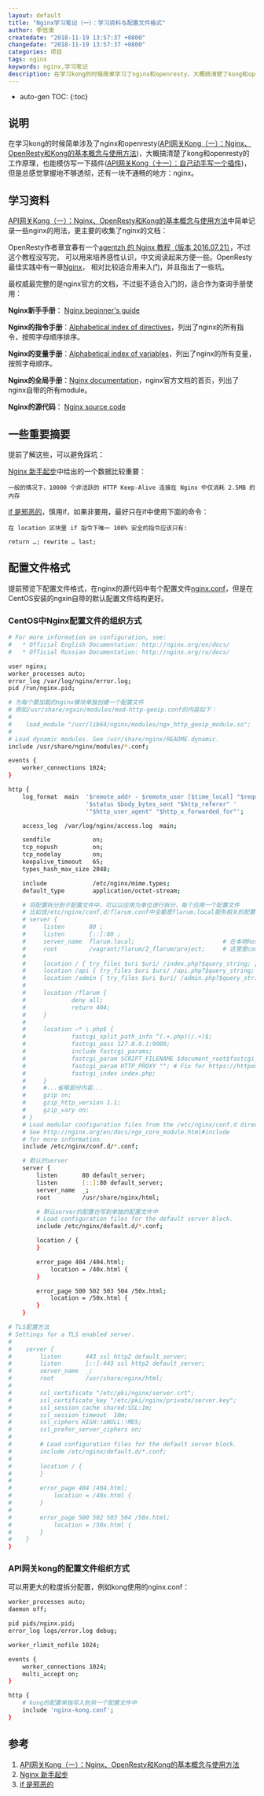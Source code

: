 ```yaml
---
layout: default
title: "Nginx学习笔记（一）：学习资料与配置文件格式"
author: 李佶澳
createdate: "2018-11-19 13:57:37 +0800"
changedate: "2018-11-19 13:57:37 +0800"
categories: 项目
tags: nginx  
keywords: nginx,学习笔记
description: 在学习kong的时候简单学习了nginx和openresty，大概搞清楚了kong和openresty的工作原理，还需要对nginx做深入了解
---
```


* auto-gen TOC:
{:toc}

## 说明

在学习kong的时候简单涉及了nginx和openresty([API网关Kong（一）：Nginx、OpenResty和Kong的基本概念与使用方法](https://www.lijiaocn.com/%E9%A1%B9%E7%9B%AE/2018/09/29/nginx-openresty-kong.html))，大概搞清楚了kong和openresty的工作原理，也能模仿写一下插件([API网关Kong（十一）：自己动手写一个插件](https://www.lijiaocn.com/%E9%A1%B9%E7%9B%AE/2018/11/09/kong-features-07-write-plugins.html))，但是总感觉掌握地不够透彻，还有一块不通畅的地方：nginx。

## 学习资料

[API网关Kong（一）：Nginx、OpenResty和Kong的基本概念与使用方法][1]中简单记录一些nginx的用法，更主要的收集了nginx的文档：

OpenResty作者章宜春有一个[agentzh 的 Nginx 教程（版本 2016.07.21）](https://openresty.org/download/agentzh-nginx-tutorials-zhcn.html)，不过这个教程没写完，
可以用来培养感性认识，中文阅读起来方便一些。OpenResty最佳实践中有一章[Nginx](https://moonbingbing.gitbooks.io/openresty-best-practices/content/ngx/nginx.html)，
相对比较适合用来入门，并且指出了一些坑。

最权威最完整的是nginx官方的文档，不过挺不适合入门的，适合作为查询手册使用：

**Nginx新手手册**：  [Nginx beginner's guide](https://nginx.org/en/docs/beginners_guide.html)

**Nginx的指令手册**：[Alphabetical index of directives](https://nginx.org/en/docs/dirindex.html)，列出了nginx的所有指令，按照字母顺序排序。

**Nginx的变量手册**：[Alphabetical index of variables](https://nginx.org/en/docs/varindex.html)，列出了nginx的所有变量，按照字母顺序。

**Nginx的全局手册**：[Nginx documentation](http://nginx.org/en/docs/)，nginx官方文档的首页，列出了nginx自带的所有module。

**Nginx的源代码**：  [Nginx source code](https://github.com/nginx/nginx)

## 一些重要摘要

提前了解这些，可以避免踩坑：

[Nginx 新手起步][2]中给出的一个数据比较重要： 

	一般的情况下，10000 个非活跃的 HTTP Keep-Alive 连接在 Nginx 中仅消耗 2.5MB 的内存

[if 是邪恶的][3]，慎用if，如果非要用，最好只在if中使用下面的命令：

	在 location 区块里 if 指令下唯一 100% 安全的指令应该只有:
	
	return …; rewrite … last;

## 配置文件格式

提前预览下配置文件格式，在nginx的源代码中有个配置文件[nginx.conf](https://github.com/nginx/nginx/blob/master/conf/nginx.conf)，但是在CentOS安装的ngxin自带的默认配置文件结构更好。

### CentOS中Nginx配置文件的组织方式

```bash
# For more information on configuration, see:
#   * Official English Documentation: http://nginx.org/en/docs/
#   * Official Russian Documentation: http://nginx.org/ru/docs/

user nginx;
worker_processes auto;
error_log /var/log/nginx/error.log;
pid /run/nginx.pid;

# 为每个要加载的nginx模块单独创建一个配置文件
# 例如/usr/share/ngxin/modules/mod-http-geoip.conf的内容如下：
#
#    load_module "/usr/lib64/nginx/modules/ngx_http_geoip_module.so";
#
# Load dynamic modules. See /usr/share/nginx/README.dynamic.
include /usr/share/nginx/modules/*.conf; 

events {
    worker_connections 1024;
}

http {
    log_format  main  '$remote_addr - $remote_user [$time_local] "$request" '
                      '$status $body_bytes_sent "$http_referer" '
                      '"$http_user_agent" "$http_x_forwarded_for"';

    access_log  /var/log/nginx/access.log  main;

    sendfile            on;
    tcp_nopush          on;
    tcp_nodelay         on;
    keepalive_timeout   65;
    types_hash_max_size 2048;

    include             /etc/nginx/mime.types;
    default_type        application/octet-stream;

    # 将配置拆分到子配置文件中，可以以应用为单位进行拆分，每个应用一个配置文件
    # 比如说/etc/nginx/conf.d/flarum.conf中全都是flarum.local服务相关的配置：
    # server {
    #     listen       80 ;
    #     listen       [::]:80 ;
    #     server_name  flarum.local;                         # 在本地host配置域名
    #     root         /vagrant/flarum/2_flarum/project;     # 这里是composer安装的flarum项目目录
    # 
    #     location / { try_files $uri $uri/ /index.php?$query_string; }
    #     location /api { try_files $uri $uri/ /api.php?$query_string; }
    #     location /admin { try_files $uri $uri/ /admin.php?$query_string; }
    # 
    #     location /flarum {
    #             deny all;
    #             return 404;
    #     }
    # 
    #     location ~* \.php$ {
    #             fastcgi_split_path_info ^(.+.php)(/.+)$;
    #             fastcgi_pass 127.0.0.1:9000;
    #             include fastcgi_params;
    #             fastcgi_param SCRIPT_FILENAME $document_root$fastcgi_script_name;
    #             fastcgi_param HTTP_PROXY ""; # Fix for https://httpoxy.org/ vulnerability
    #             fastcgi_index index.php;
    #     }
    #     #...省略部分内容...
    #     gzip on;
    #     gzip_http_version 1.1;
    #     gzip_vary on;
    # }
    # Load modular configuration files from the /etc/nginx/conf.d directory.
    # See http://nginx.org/en/docs/ngx_core_module.html#include
    # for more information.
    include /etc/nginx/conf.d/*.conf;

    # 默认的server
    server {
        listen       80 default_server;
        listen       [::]:80 default_server;
        server_name  _;
        root         /usr/share/nginx/html;

        # 默认server的配置也写到单独的配置文件中
        # Load configuration files for the default server block.
        include /etc/nginx/default.d/*.conf;

        location / {
        }

        error_page 404 /404.html;
            location = /40x.html {
        }

        error_page 500 502 503 504 /50x.html;
            location = /50x.html {
        }
    }

# TLS配置方法
# Settings for a TLS enabled server.
#
#    server {
#        listen       443 ssl http2 default_server;
#        listen       [::]:443 ssl http2 default_server;
#        server_name  _;
#        root         /usr/share/nginx/html;
#
#        ssl_certificate "/etc/pki/nginx/server.crt";
#        ssl_certificate_key "/etc/pki/nginx/private/server.key";
#        ssl_session_cache shared:SSL:1m;
#        ssl_session_timeout  10m;
#        ssl_ciphers HIGH:!aNULL:!MD5;
#        ssl_prefer_server_ciphers on;
#
#        # Load configuration files for the default server block.
#        include /etc/nginx/default.d/*.conf;
#
#        location / {
#        }
#
#        error_page 404 /404.html;
#            location = /40x.html {
#        }
#
#        error_page 500 502 503 504 /50x.html;
#            location = /50x.html {
#        }
#    }
}

```

### API网关kong的配置文件组织方式

可以用更大的粒度拆分配置，例如kong使用的nginx.conf：

```bash
worker_processes auto;
daemon off;

pid pids/nginx.pid;
error_log logs/error.log debug;

worker_rlimit_nofile 1024;

events {
    worker_connections 1024;
    multi_accept on;
}

http {
    # kong的配置单独写入到另一个配置文件中
    include 'nginx-kong.conf';
}
```

## 参考

1. [API网关Kong（一）：Nginx、OpenResty和Kong的基本概念与使用方法][1]
2. [Nginx 新手起步][2]
3. [if 是邪恶的][3]

[1]: https://www.lijiaocn.com/%E9%A1%B9%E7%9B%AE/2018/09/29/nginx-openresty-kong.html "API网关Kong（一）：Nginx、OpenResty和Kong的基本概念与使用方法"
[2]: https://moonbingbing.gitbooks.io/openresty-best-practices/content/ngx/nginx_brief.html "Nginx 新手起步"
[3]: https://moonbingbing.gitbooks.io/openresty-best-practices/content/ngx/if_is_evil.html "if 是邪恶的"
